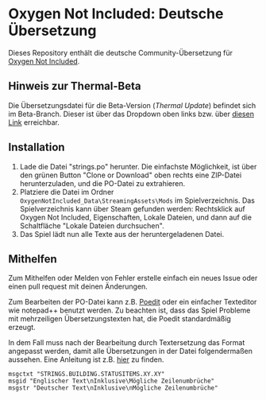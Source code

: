 # Oxygen Not Included: Deutsche Übersetzung

Dieses Repository enthält die deutsche Community-Übersetzung für [Oxygen Not Included](https://www.kleientertainment.com/games/oxygen-not-included).

## Hinweis zur Thermal-Beta
Die Übersetzungsdatei für die Beta-Version (_Thermal Update_) befindet sich im Beta-Branch. Dieser ist über das Dropdown oben links bzw. über [diesen Link](https://github.com/ZHecker/Oxygen_Not_Included_German/tree/Beta-) erreichbar.

## Installation
1. Lade die Datei "strings.po" herunter. Die einfachste Möglichkeit, ist über den grünen Button "Clone or Download" oben rechts eine ZIP-Datei herunterzuladen, und die PO-Datei zu extrahieren.
2. Platziere die Datei im Ordner `OxygenNotIncluded_Data\StreamingAssets\Mods` im Spielverzeichnis. Das Spielverzeichnis kann über Steam gefunden werden: Rechtsklick auf Oxygen Not Included, Eigenschaften, Lokale Dateien, und dann auf die Schaltfläche "Lokale Dateien durchsuchen".
3. Das Spiel lädt nun alle Texte aus der heruntergeladenen Datei.

## Mithelfen
Zum Mithelfen oder Melden von Fehler erstelle einfach ein neues Issue oder einen pull request mit deinen Änderungen.

Zum Bearbeiten der PO-Datei kann z.B. [Poedit](https://poedit.net) oder ein einfacher Texteditor wie notepad++ benutzt werden. 
Zu beachten ist, dass das Spiel Probleme mit mehrzeiligen Übersetzungstexten hat, die Poedit standardmäßig erzeugt. 


In dem Fall muss nach der Bearbeitung durch Textersetzung das Format angepasst werden, damit alle Übersetzungen in der Datei folgendermaßen aussehen. Eine Anleitung ist z.B. [hier](http://forums.kleientertainment.com/topic/74765-creatingusing-translation-files/?do=findComment&comment=876638) zu finden.


```
msgctxt "STRINGS.BUILDING.STATUSITEMS.XY.XY"
msgid "Englischer Text\nInklusive\Mögliche Zeilenumbrüche"
msgstr "Deutscher Text\nInklusive\nMögliche Zeilenumbrüche"
```
